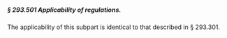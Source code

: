 ##### § 293.501 Applicability of regulations. #####

The applicability of this subpart is identical to that described in § 293.301.